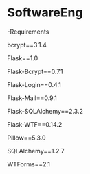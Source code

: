 # SoftwareEng

-Requirements

bcrypt==3.1.4

Flask==1.0

Flask-Bcrypt==0.7.1

Flask-Login==0.4.1

Flask-Mail==0.9.1

Flask-SQLAlchemy==2.3.2

Flask-WTF==0.14.2

Pillow==5.3.0

SQLAlchemy==1.2.7

WTForms==2.1
